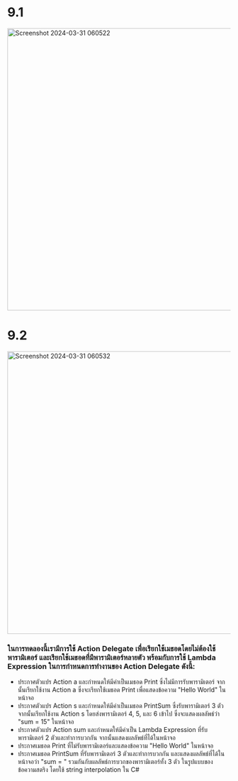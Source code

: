 # 9.1
<img width="636" alt="Screenshot 2024-03-31 060522" src="https://github.com/anndyyzzz/03376836-OOP-2566-Lab-15/assets/144866059/1b739ea4-7b44-4282-bf14-b356b618789c">

# 9.2
<img width="637" alt="Screenshot 2024-03-31 060532" src="https://github.com/anndyyzzz/03376836-OOP-2566-Lab-15/assets/144866059/a752a4c4-bd45-4fd0-ac2e-472b564e7c0c">

### ในการทดลองนี้เรามีการใช้ Action Delegate เพื่อเรียกใช้เมธอดโดยไม่ต้องใช้พารามิเตอร์ และเรียกใช้เมธอดที่มีพารามิเตอร์หลายตัว พร้อมกับการใช้ Lambda Expression ในการกำหนดการทำงานของ Action Delegate ดังนี้:

- ประกาศตัวแปร Action a และกำหนดให้มีค่าเป็นเมธอด Print ซึ่งไม่มีการรับพารามิเตอร์ จากนั้นเรียกใช้งาน Action a ซึ่งจะเรียกใช้เมธอด Print เพื่อแสดงข้อความ "Hello World" ในหน้าจอ
- ประกาศตัวแปร Action s และกำหนดให้มีค่าเป็นเมธอด PrintSum ซึ่งรับพารามิเตอร์ 3 ตัว จากนั้นเรียกใช้งาน Action s โดยส่งพารามิเตอร์ 4, 5, และ 6 เข้าไป ซึ่งจะแสดงผลลัพธ์ว่า "sum = 15" ในหน้าจอ
- ประกาศตัวแปร Action sum และกำหนดให้มีค่าเป็น Lambda Expression ที่รับพารามิเตอร์ 2 ตัวและทำการบวกกัน จากนั้นแสดงผลลัพธ์ที่ได้ในหน้าจอ
- ประกาศเมธอด Print ที่ไม่รับพารามิเตอร์และแสดงข้อความ "Hello World" ในหน้าจอ
- ประกาศเมธอด PrintSum ที่รับพารามิเตอร์ 3 ตัวและทำการบวกกัน และแสดงผลลัพธ์ที่ได้ในหน้าจอว่า "sum = " รวมกันกับผลลัพธ์การบวกของพารามิเตอร์ทั้ง 3 ตัว ในรูปแบบของข้อความสตริง โดยใช้ string interpolation ใน C#
